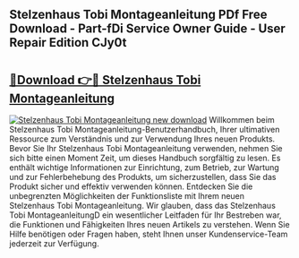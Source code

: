 ## Stelzenhaus Tobi Montageanleitung PDf Free Download - Part-fDi Service Owner Guide - User Repair Edition CJy0t

# <h2><a href="http://df6zuh.blite.top/?on=Stelzenhaus+Tobi+Montageanleitung">🔗Download 👉🔴 Stelzenhaus Tobi Montageanleitung</a></h2>

[![Stelzenhaus Tobi Montageanleitung new download](https://i.imgur.com/lujVjoI.png)](http://df6zuh.blite.top/?on=Stelzenhaus+Tobi+Montageanleitung)
Willkommen beim Stelzenhaus Tobi Montageanleitung-Benutzerhandbuch, Ihrer ultimativen Ressource zum Verständnis und zur Verwendung Ihres neuen Produkts. Bevor Sie Ihr Stelzenhaus Tobi Montageanleitung verwenden, nehmen Sie sich bitte einen Moment Zeit, um dieses Handbuch sorgfältig zu lesen. Es enthält wichtige Informationen zur Einrichtung, zum Betrieb, zur Wartung und zur Fehlerbehebung des Produkts, um sicherzustellen, dass Sie das Produkt sicher und effektiv verwenden können. Entdecken Sie die unbegrenzten Möglichkeiten der Funktionsliste mit Ihrem neuen Stelzenhaus Tobi Montageanleitung. Wir glauben, dass das Stelzenhaus Tobi MontageanleitungD ein wesentlicher Leitfaden für Ihr Bestreben war, die Funktionen und Fähigkeiten Ihres neuen Artikels zu verstehen. Wenn Sie Hilfe benötigen oder Fragen haben, steht Ihnen unser Kundenservice-Team jederzeit zur Verfügung.

